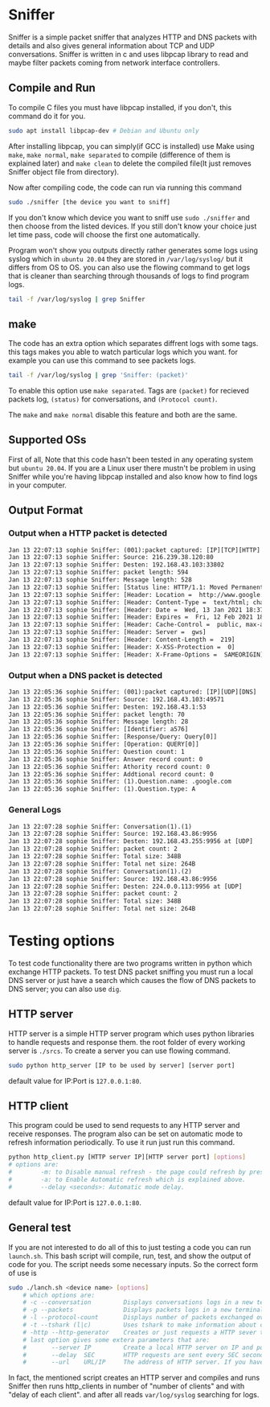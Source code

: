 # Sniffer
Sniffer is a simple packet sniffer that analyzes HTTP and DNS packets with details and also gives general information about TCP and UDP conversations. Sniffer is written in c and uses libpcap library to read and maybe filter packets coming from network interface controllers.

## Compile and Run
To compile C files you must have libpcap installed, if you don't, this command do it for you.
``` bash
sudo apt install libpcap-dev # Debian and Ubuntu only
```

After installing libpcap, you can simply(if GCC is installed) use Make using `make`, `make normal`, `make separated`  to compile (difference of them is explained later) and `make clean` to delete the compiled file(It just removes Sniffer object file from directory).



Now after compiling code, the code can run via running this command
``` bash
sudo ./sniffer [the device you want to sniff]
```
If you don't know which device you want to sniff use `sudo ./sniffer` and then choose from the listed devices. If you still don't know your choice just let time pass, code will choose the first one automatically.


Program won't show you outputs directly rather generates some logs using syslog which in `ubuntu 20.04` they are stored in `/var/log/syslog/` but it differs from OS to OS.
you can also use the flowing command to get logs that is cleaner than searching through thousands of logs to find program logs.
``` bash
tail -f /var/log/syslog | grep Sniffer
```

## make
The code has an extra option which separates diffrent logs with some tags. this tags makes you able to watch particular logs which you want. for example you can use this command to see packets logs.
``` bash
tail -f /var/log/syslog | grep 'Sniffer: (packet)'
```
To enable this option use `make separated`.
Tags are `(packet)` for recieved packets log, `(status)` for conversations, and `(Protocol count)`.

The `make` and `make normal` disable this feature and both are the same.

## Supported OSs
First of all, Note that this code hasn't been tested in any operating system but `ubuntu 20.04`. If you are a Linux user there mustn't be problem in using Sniffer while you're having libpcap installed and also know how to find logs in your computer.

## Output Format
### Output when a HTTP packet is detected
``` html
Jan 13 22:07:13 sophie Sniffer: (001):packet captured: [IP][TCP][HTTP]
Jan 13 22:07:13 sophie Sniffer: Source: 216.239.38.120:80
Jan 13 22:07:13 sophie Sniffer: Desten: 192.168.43.103:33802
Jan 13 22:07:13 sophie Sniffer: packet length: 594
Jan 13 22:07:13 sophie Sniffer: Message length: 528
Jan 13 22:07:13 sophie Sniffer: [Status line: HTTP/1.1: Moved Permanently[301]]
Jan 13 22:07:13 sophie Sniffer: [Header: Location =  http://www.google.com/]
Jan 13 22:07:13 sophie Sniffer: [Header: Content-Type =  text/html; charset=UTF-8]
Jan 13 22:07:13 sophie Sniffer: [Header: Date =  Wed, 13 Jan 2021 18:37:04 GMT]
Jan 13 22:07:13 sophie Sniffer: [Header: Expires =  Fri, 12 Feb 2021 18:37:04 GMT]
Jan 13 22:07:13 sophie Sniffer: [Header: Cache-Control =  public, max-age=2592000]
Jan 13 22:07:13 sophie Sniffer: [Header: Server =  gws]
Jan 13 22:07:13 sophie Sniffer: [Header: Content-Length =  219]
Jan 13 22:07:13 sophie Sniffer: [Header: X-XSS-Protection =  0]
Jan 13 22:07:13 sophie Sniffer: [Header: X-Frame-Options =  SAMEORIGIN]
```

### Output when a DNS packet is detected
``` html
Jan 13 22:05:36 sophie Sniffer: (001):packet captured: [IP][UDP][DNS]
Jan 13 22:05:36 sophie Sniffer: Source: 192.168.43.103:49571
Jan 13 22:05:36 sophie Sniffer: Desten: 192.168.43.1:53
Jan 13 22:05:36 sophie Sniffer: packet length: 70
Jan 13 22:05:36 sophie Sniffer: Message length: 28
Jan 13 22:05:36 sophie Sniffer: [Identifier: a576]
Jan 13 22:05:36 sophie Sniffer: [Response/Query: Query[0]]
Jan 13 22:05:36 sophie Sniffer: [Operation: QUERY[0]]
Jan 13 22:05:36 sophie Sniffer: Question count: 1
Jan 13 22:05:36 sophie Sniffer: Answer record count: 0
Jan 13 22:05:36 sophie Sniffer: Athority record count: 0
Jan 13 22:05:36 sophie Sniffer: Addtional record count: 0
Jan 13 22:05:36 sophie Sniffer: (1).Question.name: .google.com
Jan 13 22:05:36 sophie Sniffer: (1).Question.type: A
```

### General Logs
``` html
Jan 13 22:07:28 sophie Sniffer: Conversation(1).(1)
Jan 13 22:07:28 sophie Sniffer: Source: 192.168.43.86:9956
Jan 13 22:07:28 sophie Sniffer: Desten: 192.168.43.255:9956 at [UDP]
Jan 13 22:07:28 sophie Sniffer: packet count: 2
Jan 13 22:07:28 sophie Sniffer: Total size: 348B
Jan 13 22:07:28 sophie Sniffer: Total net size: 264B
Jan 13 22:07:28 sophie Sniffer: Conversation(1).(2)
Jan 13 22:07:28 sophie Sniffer: Source: 192.168.43.86:9956
Jan 13 22:07:28 sophie Sniffer: Desten: 224.0.0.113:9956 at [UDP]
Jan 13 22:07:28 sophie Sniffer: packet count: 2
Jan 13 22:07:28 sophie Sniffer: Total size: 348B
Jan 13 22:07:28 sophie Sniffer: Total net size: 264B
```

# Testing options
To test code functionality there are two programs written in python which exchange HTTP packets. To test DNS packet sniffing you must run a local DNS server or just have a search which causes the flow of DNS packets to DNS server; you can also use `dig`.

## HTTP server
HTTP server is a simple HTTP server program which uses python libraries to handle requests and response them. the root folder of every working server is `./srcs`. To create a server you can use flowing command.
``` bash
sudo python http_server [IP to be used by server] [server port]
```
default value for IP:Port is `127.0.0.1:80`.

## HTTP client
This program could be used to send requests to any HTTP server and receive responses. The program also can be set on automatic mode to refresh information periodically. To use it run just run this command.
``` bash
python http_client.py [HTTP server IP][HTTP server port] [options]
# options are:
#        -m: to Disable manual refresh - the page could refresh by pressing Enter if this option is not used.
#        -a: to Enable Automatic refresh which is explained above.
#        --delay <seconds>: Automatic mode delay.
```
default value for IP:Port is `127.0.0.1:80`.

## General test
If you are not interested to do all of this to just testing a code you can run `launch.sh`. This bash script will compile, run, test, and show the output of code for you. The script needs some necessary inputs. So the correct form of use is
``` bash
sudo ./lanch.sh <device name> [options]
    # which options are:
    # -c --conversation         Displays conversations logs in a new termianl
    # -p --packets              Displays packets logs in a new terminal
    # -l --protocol-count       Displays number of packets exchanged over each protocols.
    # -t --tshark (l|c)         Uses tshark to make information about conversations and protocl count. this information are same as the output of -c and -l cause this option is just to test code.
    # -http --http-generator    Creates or just requests a HTTP sever to create HTTP packets manually. 
    # last option gives some extera parameters that are:
    #       --server IP         Create a local HTTP server on IP and port 80.
    #       --delay  SEC        HTTP requests are sent every SEC seconds.
    #       --url    URL/IP     The address of HTTP server. If you have a DNS server running you can add an A class record to it and use IP for IP of server and domain for url which makes you able to generate DNS packets too. but if are not using localhost just put domain as url in --url to generate DNSs.
```
In fact, the mentioned script creates an HTTP server and compiles and runs Sniffer then runs http_clients in number of "number of clients" and with "delay of each client". and after all reads `var/log/syslog` searching for logs.
